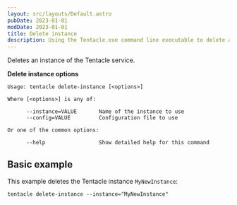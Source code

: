 ```yaml
---
layout: src/layouts/Default.astro
pubDate: 2023-01-01
modDate: 2023-01-01
title: Delete instance
description: Using the Tentacle.exe command line executable to delete an instance of the Tentacle service.
---
```


Deletes an instance of the Tentacle service.

**Delete instance options**

```
Usage: tentacle delete-instance [<options>]

Where [<options>] is any of:

      --instance=VALUE       Name of the instance to use
      --config=VALUE         Configuration file to use

Or one of the common options:

      --help                 Show detailed help for this command
```

## Basic example

This example deletes the Tentacle instance `MyNewInstance`:

```
tentacle delete-instance --instance="MyNewInstance"
```
